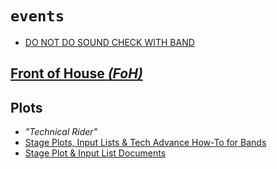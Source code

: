 # `events`


  - [DO NOT DO SOUND CHECK WITH BAND](https://youtu.be/_eFZxi53Q6s?t=1672)



## [Front of House _(FoH)_](https://www.youtube.com/watch?v=qqj_aEx3tI4)


## Plots

  - _"Technical Rider"_
  - [Stage Plots, Input Lists & Tech Advance How-To for Bands](https://www.youtube.com/watch?v=0LhH3AUl5Rs)
  - [Stage Plot & Input List Documents](https://www.youtube.com/watch?v=txOoZ-ycsCs)



